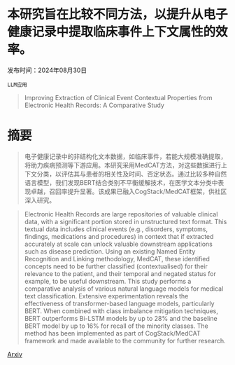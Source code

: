 # 本研究旨在比较不同方法，以提升从电子健康记录中提取临床事件上下文属性的效率。

发布时间：2024年08月30日

`LLM应用`

> Improving Extraction of Clinical Event Contextual Properties from Electronic Health Records: A Comparative Study

# 摘要

> 电子健康记录中的非结构化文本数据，如临床事件，若能大规模准确提取，将助力疾病预测等下游应用。本研究采用MedCAT方法，对这些数据进行上下文分类，以评估其与患者的相关性及时间、否定状态。通过比较多种自然语言模型，我们发现BERT结合类别不平衡缓解技术，在医学文本分类中表现卓越，召回率提升显著。该成果已融入CogStack/MedCAT框架，供社区深入研究。

> Electronic Health Records are large repositories of valuable clinical data, with a significant portion stored in unstructured text format. This textual data includes clinical events (e.g., disorders, symptoms, findings, medications and procedures) in context that if extracted accurately at scale can unlock valuable downstream applications such as disease prediction. Using an existing Named Entity Recognition and Linking methodology, MedCAT, these identified concepts need to be further classified (contextualised) for their relevance to the patient, and their temporal and negated status for example, to be useful downstream. This study performs a comparative analysis of various natural language models for medical text classification. Extensive experimentation reveals the effectiveness of transformer-based language models, particularly BERT. When combined with class imbalance mitigation techniques, BERT outperforms Bi-LSTM models by up to 28% and the baseline BERT model by up to 16% for recall of the minority classes. The method has been implemented as part of CogStack/MedCAT framework and made available to the community for further research.

[Arxiv](https://arxiv.org/abs/2408.17181)